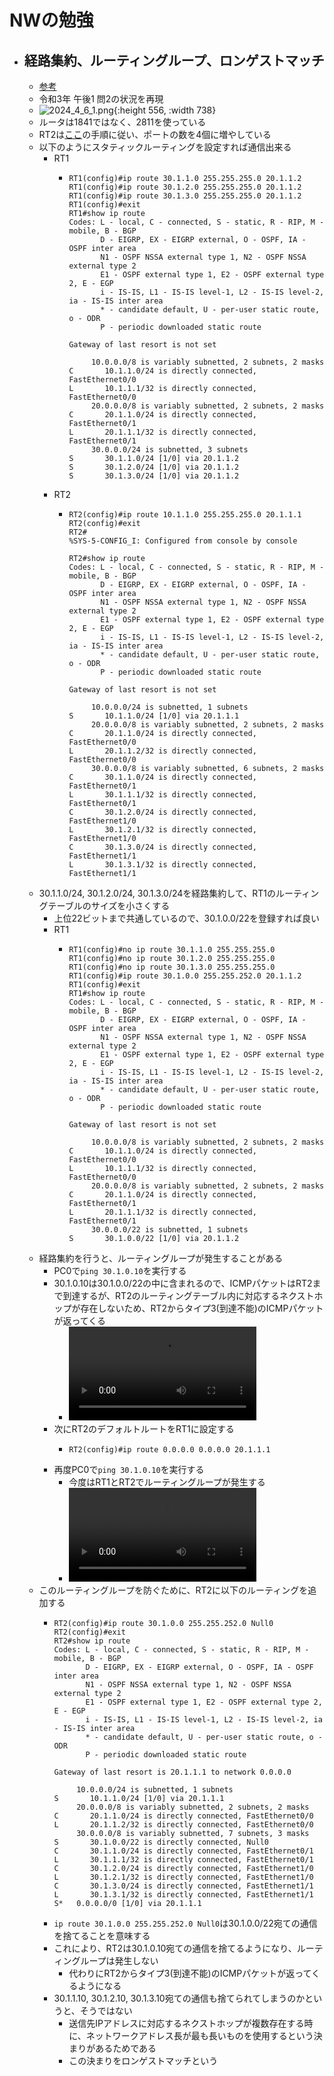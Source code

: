 # NWの勉強
- ## 経路集約、ルーティングループ、ロンゲストマッチ
	- [参考](https://xtech.nikkei.com/it/article/COLUMN/20080715/310883/)
	- 令和3年 午後1 問2の状況を再現
	- ![2024_4_6_1.png](../assets/2024_4_6_1_1712409163626_0.png){:height 556, :width 738}
	- ルータは1841ではなく、2811を使っている
	- RT2は[ここ](https://hetare-nw.net/archives/206)の手順に従い、ポートの数を4個に増やしている
	- 以下のようにスタティックルーティングを設定すれば通信出来る
		- RT1
			- ```
			  RT1(config)#ip route 30.1.1.0 255.255.255.0 20.1.1.2
			  RT1(config)#ip route 30.1.2.0 255.255.255.0 20.1.1.2
			  RT1(config)#ip route 30.1.3.0 255.255.255.0 20.1.1.2
			  RT1(config)#exit
			  RT1#show ip route
			  Codes: L - local, C - connected, S - static, R - RIP, M - mobile, B - BGP
			         D - EIGRP, EX - EIGRP external, O - OSPF, IA - OSPF inter area
			         N1 - OSPF NSSA external type 1, N2 - OSPF NSSA external type 2
			         E1 - OSPF external type 1, E2 - OSPF external type 2, E - EGP
			         i - IS-IS, L1 - IS-IS level-1, L2 - IS-IS level-2, ia - IS-IS inter area
			         * - candidate default, U - per-user static route, o - ODR
			         P - periodic downloaded static route
			  
			  Gateway of last resort is not set
			  
			       10.0.0.0/8 is variably subnetted, 2 subnets, 2 masks
			  C       10.1.1.0/24 is directly connected, FastEthernet0/0
			  L       10.1.1.1/32 is directly connected, FastEthernet0/0
			       20.0.0.0/8 is variably subnetted, 2 subnets, 2 masks
			  C       20.1.1.0/24 is directly connected, FastEthernet0/1
			  L       20.1.1.1/32 is directly connected, FastEthernet0/1
			       30.0.0.0/24 is subnetted, 3 subnets
			  S       30.1.1.0/24 [1/0] via 20.1.1.2
			  S       30.1.2.0/24 [1/0] via 20.1.1.2
			  S       30.1.3.0/24 [1/0] via 20.1.1.2
			  ```
		- RT2
			- ```
			  RT2(config)#ip route 10.1.1.0 255.255.255.0 20.1.1.1
			  RT2(config)#exit
			  RT2#
			  %SYS-5-CONFIG_I: Configured from console by console
			  
			  RT2#show ip route
			  Codes: L - local, C - connected, S - static, R - RIP, M - mobile, B - BGP
			         D - EIGRP, EX - EIGRP external, O - OSPF, IA - OSPF inter area
			         N1 - OSPF NSSA external type 1, N2 - OSPF NSSA external type 2
			         E1 - OSPF external type 1, E2 - OSPF external type 2, E - EGP
			         i - IS-IS, L1 - IS-IS level-1, L2 - IS-IS level-2, ia - IS-IS inter area
			         * - candidate default, U - per-user static route, o - ODR
			         P - periodic downloaded static route
			  
			  Gateway of last resort is not set
			  
			       10.0.0.0/24 is subnetted, 1 subnets
			  S       10.1.1.0/24 [1/0] via 20.1.1.1
			       20.0.0.0/8 is variably subnetted, 2 subnets, 2 masks
			  C       20.1.1.0/24 is directly connected, FastEthernet0/0
			  L       20.1.1.2/32 is directly connected, FastEthernet0/0
			       30.0.0.0/8 is variably subnetted, 6 subnets, 2 masks
			  C       30.1.1.0/24 is directly connected, FastEthernet0/1
			  L       30.1.1.1/32 is directly connected, FastEthernet0/1
			  C       30.1.2.0/24 is directly connected, FastEthernet1/0
			  L       30.1.2.1/32 is directly connected, FastEthernet1/0
			  C       30.1.3.0/24 is directly connected, FastEthernet1/1
			  L       30.1.3.1/32 is directly connected, FastEthernet1/1
			  ```
	- 30.1.1.0/24, 30.1.2.0/24, 30.1.3.0/24を経路集約して、RT1のルーティングテーブルのサイズを小さくする
		- 上位22ビットまで共通しているので、30.1.0.0/22を登録すれば良い
		- RT1
			- ```
			  RT1(config)#no ip route 30.1.1.0 255.255.255.0
			  RT1(config)#no ip route 30.1.2.0 255.255.255.0
			  RT1(config)#no ip route 30.1.3.0 255.255.255.0
			  RT1(config)#ip route 30.1.0.0 255.255.252.0 20.1.1.2
			  RT1(config)#exit
			  RT1#show ip route
			  Codes: L - local, C - connected, S - static, R - RIP, M - mobile, B - BGP
			         D - EIGRP, EX - EIGRP external, O - OSPF, IA - OSPF inter area
			         N1 - OSPF NSSA external type 1, N2 - OSPF NSSA external type 2
			         E1 - OSPF external type 1, E2 - OSPF external type 2, E - EGP
			         i - IS-IS, L1 - IS-IS level-1, L2 - IS-IS level-2, ia - IS-IS inter area
			         * - candidate default, U - per-user static route, o - ODR
			         P - periodic downloaded static route
			  
			  Gateway of last resort is not set
			  
			       10.0.0.0/8 is variably subnetted, 2 subnets, 2 masks
			  C       10.1.1.0/24 is directly connected, FastEthernet0/0
			  L       10.1.1.1/32 is directly connected, FastEthernet0/0
			       20.0.0.0/8 is variably subnetted, 2 subnets, 2 masks
			  C       20.1.1.0/24 is directly connected, FastEthernet0/1
			  L       20.1.1.1/32 is directly connected, FastEthernet0/1
			       30.0.0.0/22 is subnetted, 1 subnets
			  S       30.1.0.0/22 [1/0] via 20.1.1.2
			  ```
	- 経路集約を行うと、ルーティングループが発生することがある
		- PC0で`ping 30.1.0.10`を実行する
		- 30.1.0.10は30.1.0.0/22の中に含まれるので、ICMPパケットはRT2まで到達するが、RT2のルーティングテーブル内に対応するネクストホップが存在しないため、RT2からタイプ3(到達不能)のICMPパケットが返ってくる
			- ![2024_4_6_2.mov](../assets/2024_4_6_2_1712416263497_0.mov)
		- 次にRT2のデフォルトルートをRT1に設定する
			- ```
			  RT2(config)#ip route 0.0.0.0 0.0.0.0 20.1.1.1
			  
			  ```
		- 再度PC0で`ping 30.1.0.10`を実行する
			- 今度はRT1とRT2でルーティングループが発生する
			- ![2024_4_6_3.mov](../assets/2024_4_6_3_1712417912304_0.mov)
	- このルーティングループを防ぐために、RT2に以下のルーティングを追加する
		- ```
		  RT2(config)#ip route 30.1.0.0 255.255.252.0 Null0
		  RT2(config)#exit
		  RT2#show ip route
		  Codes: L - local, C - connected, S - static, R - RIP, M - mobile, B - BGP
		         D - EIGRP, EX - EIGRP external, O - OSPF, IA - OSPF inter area
		         N1 - OSPF NSSA external type 1, N2 - OSPF NSSA external type 2
		         E1 - OSPF external type 1, E2 - OSPF external type 2, E - EGP
		         i - IS-IS, L1 - IS-IS level-1, L2 - IS-IS level-2, ia - IS-IS inter area
		         * - candidate default, U - per-user static route, o - ODR
		         P - periodic downloaded static route
		  
		  Gateway of last resort is 20.1.1.1 to network 0.0.0.0
		  
		       10.0.0.0/24 is subnetted, 1 subnets
		  S       10.1.1.0/24 [1/0] via 20.1.1.1
		       20.0.0.0/8 is variably subnetted, 2 subnets, 2 masks
		  C       20.1.1.0/24 is directly connected, FastEthernet0/0
		  L       20.1.1.2/32 is directly connected, FastEthernet0/0
		       30.0.0.0/8 is variably subnetted, 7 subnets, 3 masks
		  S       30.1.0.0/22 is directly connected, Null0
		  C       30.1.1.0/24 is directly connected, FastEthernet0/1
		  L       30.1.1.1/32 is directly connected, FastEthernet0/1
		  C       30.1.2.0/24 is directly connected, FastEthernet1/0
		  L       30.1.2.1/32 is directly connected, FastEthernet1/0
		  C       30.1.3.0/24 is directly connected, FastEthernet1/1
		  L       30.1.3.1/32 is directly connected, FastEthernet1/1
		  S*   0.0.0.0/0 [1/0] via 20.1.1.1
		  ```
		- `ip route 30.1.0.0 255.255.252.0 Null0`は30.1.0.0/22宛ての通信を捨てることを意味する
		- これにより、RT2は30.1.0.10宛ての通信を捨てるようになり、ルーティングループは発生しない
			- 代わりにRT2からタイプ3(到達不能)のICMPパケットが返ってくるようになる
		- 30.1.1.10, 30.1.2.10, 30.1.3.10宛ての通信も捨てられてしまうのかというと、そうではない
			- 送信先IPアドレスに対応するネクストホップが複数存在する時に、ネットワークアドレス長が最も長いものを使用するという決まりがあるためである
			- この決まりをロンゲストマッチという